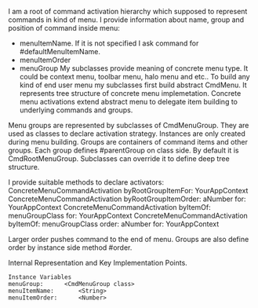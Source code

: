 I am a root of command activation hierarchy which supposed to represent commands in kind of menu.
I provide information about name, group and position of command inside menu:
- menuItemName. If it is not specified I ask command for #defaultMenuItemName.
- menuItemOrder
- menuGroup
My subclasses provide meaning of concrete menu type. It could be context menu, toolbar menu, halo menu and etc..
To build any kind of end user menu my subclasses first build abstract CmdMenu. It represents tree structure of concrete menu implemetation.
Concrete menu activations extend abstract menu to delegate item building to underlying commands and groups.

Menu groups are represented by subclasses of CmdMenuGroup. They are used as classes to declare activation strategy. Instances are only created during menu building.
Groups are containers of command items and other groups.
Each group defines #parentGroup on class side. By default it is CmdRootMenuGroup. Subclasses can override it to define deep tree structure.

I provide suitable methods to declare activators:
	ConcreteMenuCommandActivation byRootGroupItemFor: YourAppContext 
	ConcreteMenuCommandActivation byRootGroupItemOrder: aNumber for: YourAppContext
	ConcreteMenuCommandActivation byItemOf: menuGroupClass for: YourAppContext
	ConcreteMenuCommandActivation byItemOf: menuGroupClass order: aNumber for: YourAppContext

Larger order pushes command to the end of menu. Groups are also define order by instance side method #order.

Internal Representation and Key Implementation Points.

    Instance Variables
	menuGroup:		<CmdMenuGroup class>
	menuItemName:		<String>
	menuItemOrder:		<Number>